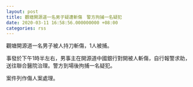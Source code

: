 ```yaml
---
layout: post
title: 觀塘開源道一名男子疑遭斬傷　警方拘捕一名疑犯
date: 2020-03-11 16:58:56.000000000 +08:00
categories: rss
---
```


觀塘開源道一名男子被人持刀斬傷，1人被捕。

事發於下午1時半左右，男事主在開源道中國銀行對開被人斬傷，自行報警求助，送往聯合醫院治理。警方到場後拘捕一名疑犯。

案件列作傷人案處理。
